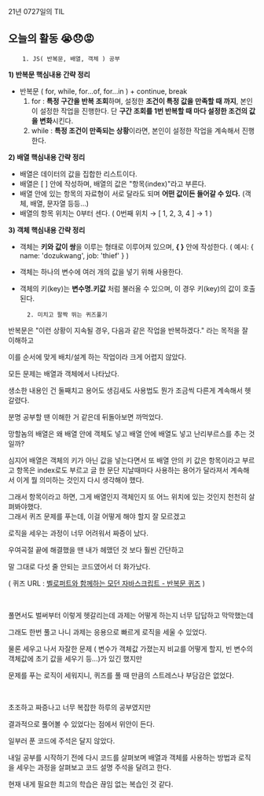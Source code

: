 
21년 0727일의 TIL

## 오늘의 활동 😭😞😡

        1. JS( 반복문, 배열, 객체 ) 공부

**1) 반복문 핵심내용 간략 정리**

- 반복문 ( for, while, for...of, for...in ) + continue, break
    1. for : **특정 구간을 반복 조회**하며, 설정한 **조건이 특정 값을 만족할 때 까지**, 본인이 설정한 작업을 진행한다.
    단 **구간 조회를 1번 반복할 때 마다 설정한 조건의 값을 변화**시킨다.
    2. while : **특정 조건이 만족되는 상황**이라면, 본인이 설정한 작업을 계속해서 진행한다.

**2) 배열 핵심내용 간략 정리**

- 배열은 데이터의 값을 집합한 리스트이다.
- 배열은 [  ] 안에 작성하며, 배열의 값은 "항목(index)"라고 부른다.
- 배열 안에 있는 항목의 자료형이 서로 달라도 되며 **어떤 값이든 들어갈 수 있다.** (객체, 배열, 문자열 등등...)
- 배열의 항목 위치는 0부터 센다. ( 0번째 위치 → [ 1, 2, 3, 4 ] →  1 )

**3) 객체 핵심내용 간략 정리**

- 객체는 **키와 값이 쌍**을 이루는 형태로 이루어져 있으며, **{  }** 안에 작성한다.
( 예시: { name: 'dozukwang',  job: 'thief'  } )
- 객체는 하나의 변수에 여러 개의 값을 넣기 위해 사용한다.
- 객체의 키(key)는 **변수명.키값** 처럼 불러올 수 있으며, 이 경우 키(key)의 값이 호출된다.

        2. 미치고 팔짝 뛰는 퀴즈풀기

반복문은 "이런 상황이 지속될 경우, 다음과 같은 작업을 반복하겠다." 라는 목적을 잘 이해하고

이를 순서에 맞게 배치/설계 하는 작업이라 크게 어렵지 않았다.
<br>

모든 문제는 배열과 객체에서 나타났다.

생소한 내용인 건 둘째치고 용어도 생김새도 사용법도 뭔가 조금씩 다른게 계속해서 헷갈렸다.

분명 공부할 땐 이해한 거 같은데 뒤돌아보면 까먹었다.

망할놈의 배열은 왜 배열 안에 객체도 넣고 배열 안에 배열도 넣고 난리부르스를 추는 것일까?

심지어 배열은 객체의 키가 아닌 값을 넣는다면서 또 배열 안의 키 값은 항목이라고 부르고 항목은 index로도 부르고 글 한 문단 지날때마다 사용하는 용어가 달라져서 계속해서 이게 뭘 의미하는 것인지 다시 생각해야 했다.

그래서 항목이라고 하면, 그게 배열인지 객체인지 또 어느 위치에 있는 것인지 천천히 살펴봐야했다.
<br>
그래서 퀴즈 문제를 푸는데, 이걸 어떻게 해야 할지 잘 모르겠고

로직을 세우는 과정이 너무 어려워서 짜증이 났다.

우여곡절 끝에 해결했을 땐 내가 헤맸던 것 보다 훨씬 간단하고

말 그대로 다섯 줄 안되는 코드였어서 더 화가났다.
<br>

( 퀴즈 URL : [벨로퍼트와 함께하는 모던 자바스크립트 - 반복문 퀴즈](https://codesandbox.io/s/x3lkzz0m4p?fontsize=14) )

<br>


풀면서도 벌써부터 이렇게 헷갈리는데 과제는 어떻게 하는지 너무 답답하고 막막했는데

그래도 한번 풀고 나니 과제는 응용으로 빠르게 로직을 세울 수 있었다.

물론 세우고 나서 자잘한 문제 ( 변수가 객체값 가졌는지 비교를 어떻게 할지, 빈 변수의 객체값에 초기 값을 세우기 등...)가 있긴 했지만

문제를 푸는 로직이 세워지니, 퀴즈를 풀 때 만큼의 스트레스나 부담감은 없었다.

<br>


초조하고 짜증나고 너무 복잡한 하루의 공부였지만

결과적으로 풀어볼 수 있었다는 점에서 위안이 든다.

일부러 푼 코드에 주석은 달지 않았다.

내일 공부를 시작하기 전에 다시 코드를 살펴보며 배열과 객체를 사용하는 방법과 로직을 세우는 과정을 살펴보고 코드 설명 주석을 달려고 한다.

현재 내게 필요한 최고의 학습은 끊임 없는 복습인 것 같다.